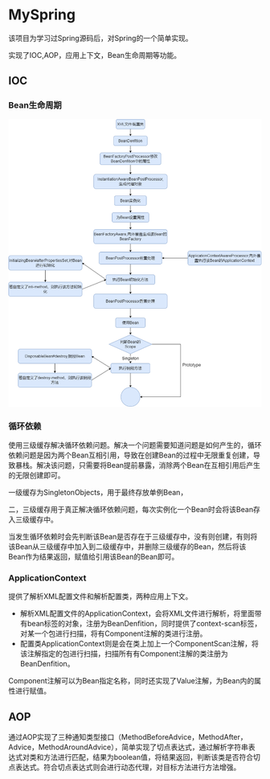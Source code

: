 # MySpring
该项目为学习过Spring源码后，对Spring的一个简单实现。

实现了IOC,AOP，应用上下文，Bean生命周期等功能。

## IOC

### Bean生命周期

![Bean生命周期](./bean.jpg)

### 循环依赖

使用三级缓存解决循环依赖问题。解决一个问题需要知道问题是如何产生的，循环依赖问题是因为两个Bean互相引用，导致在创建Bean的过程中无限重复创建，导致暴栈。解决该问题，只需要将Bean提前暴露，消除两个Bean在互相引用后产生的无限创建即可。

一级缓存为SingletonObjects，用于最终存放单例Bean，

二，三级缓存用于真正解决循环依赖问题，每次实例化一个Bean时会将该Bean存入三级缓存中。

当发生循环依赖时会先判断该Bean是否存在于三级缓存中，没有则创建，有则将该Bean从三级缓存中加入到二级缓存中，并删除三级缓存的Bean，然后将该Bean作为结果返回，赋值给引用该Bean的Bean即可。

### ApplicationContext

提供了解析XML配置文件和解析配置类，两种应用上下文。

* 解析XML配置文件的ApplicationContext，会将XML文件进行解析，将里面带有bean标签的对象，注册为BeanDenfition，同时提供了context-scan标签，对某一个包进行扫描，将有Component注解的类进行注册。
* 配置类ApplicationContext则是会在类上加上一个ComponentScan注解，将该注解指定的包进行扫描，扫描所有有Component注解的类注册为BeanDenfition。

Component注解可以为Bean指定名称，同时还实现了Value注解，为Bean内的属性进行赋值。

## AOP

通过AOP实现了三种通知类型接口（MethodBeforeAdvice，MethodAfter，Advice，MethodAroundAdvice），简单实现了切点表达式，通过解析字符串表达式对类和方法进行匹配，结果为boolean值，将结果返回，判断该类是否符合切点表达式。符合切点表达式则会进行动态代理，对目标方法进行方法增强。
